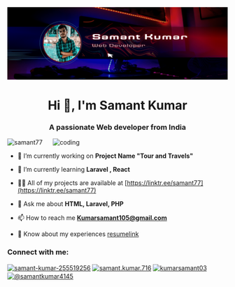<img src="https://github.com/Samant77/Samant77/blob/main/3.png">
<h1 align="center">Hi 👋, I'm Samant Kumar</h1>
<h3 align="center">A passionate Web developer from India</h3>

<img align="right" alt="coding" width="400" src="https://camo.githubusercontent.com/7de37139d0b4c1ce40865e799b446c0e963a3dd8fb68d239707237c40604fa3d/68747470733a2f2f63646e2e6472696262626c652e636f6d2f75736572732f3733303730332f73637265656e73686f74732f363538313234332f6176656e746f2e676966">


<p align="left"> <img src="https://komarev.com/ghpvc/?username=samant77&label=Profile%20views&color=0e75b6&style=flat" alt="samant77" /> </p>

- 🔭 I’m currently working on **Project Name "Tour and Travels"**

- 🌱 I’m currently learning **Laravel , React**

- 👨‍💻 All of my projects are available at [https://linktr.ee/samant77](https://linktr.ee/samant77)

- 💬 Ask me about **HTML, Laravel, PHP**

- 📫 How to reach me **Kumarsamant105@gmail.com**

- 📄 Know about my experiences [resumelink](resumelink)

<h3 align="left">Connect with me:</h3>
<p align="left">
<a href="https://linkedin.com/in/samant-kumar-255519256" target="blank"><img align="center" src="https://raw.githubusercontent.com/rahuldkjain/github-profile-readme-generator/master/src/images/icons/Social/linked-in-alt.svg" alt="samant-kumar-255519256" height="30" width="40" /></a>
<a href="https://fb.com/samant.kumar.716" target="blank"><img align="center" src="https://raw.githubusercontent.com/rahuldkjain/github-profile-readme-generator/master/src/images/icons/Social/facebook.svg" alt="samant.kumar.716" height="30" width="40" /></a>
<a href="https://instagram.com/kumarsamant03" target="blank"><img align="center" src="https://raw.githubusercontent.com/rahuldkjain/github-profile-readme-generator/master/src/images/icons/Social/instagram.svg" alt="kumarsamant03" height="30" width="40" /></a>
<a href="https://www.youtube.com/c/@samantkumar4145" target="blank"><img align="center" src="https://raw.githubusercontent.com/rahuldkjain/github-profile-readme-generator/master/src/images/icons/Social/youtube.svg" alt="@samantkumar4145" height="30" width="40" /></a>
</p>


